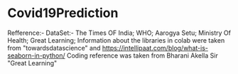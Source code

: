 # Covid19Prediction

Refference:-
DataSet:- The Times OF India; WHO; Aarogya Setu; Ministry Of Health; Great Learning;
Information about the libraries in colab were taken from "towardsdatascience" and https://intellipaat.com/blog/what-is-seaborn-in-python/
Coding reference was taken from Bharani Akella Sir "Great Learning" 
    
                                              
